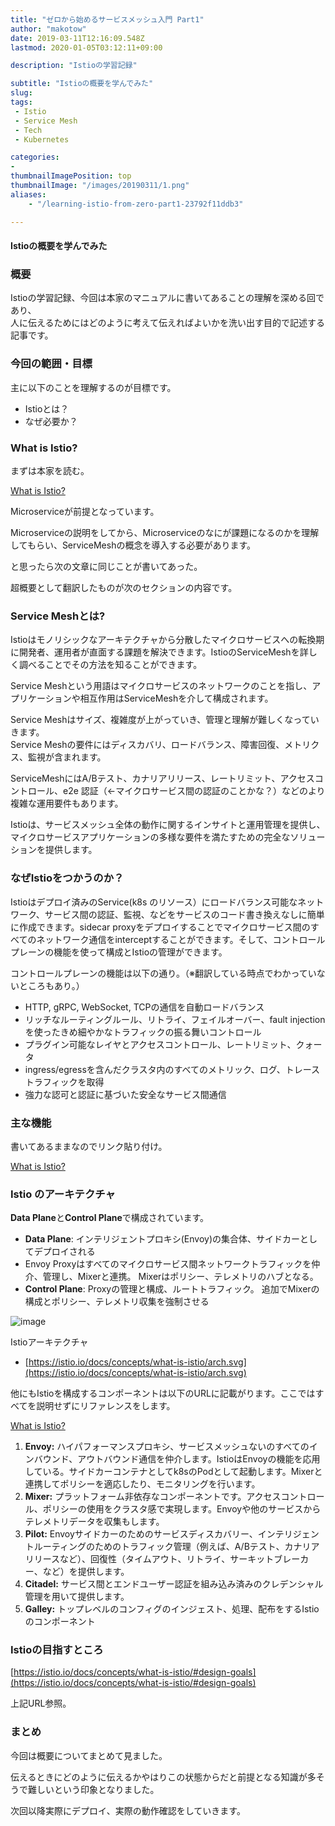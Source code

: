 ```yaml
---
title: "ゼロから始めるサービスメッシュ入門 Part1"
author: "makotow"
date: 2019-03-11T12:16:09.548Z
lastmod: 2020-01-05T03:12:11+09:00

description: "Istioの学習記録"

subtitle: "Istioの概要を学んでみた"
slug: 
tags:
 - Istio
 - Service Mesh
 - Tech
 - Kubernetes

categories:
-
thumbnailImagePosition: top
thumbnailImage: "/images/20190311/1.png" 
aliases:
    - "/learning-istio-from-zero-part1-23792f11ddb3"

---
```


#### Istioの概要を学んでみた

### 概要

Istioの学習記録、今回は本家のマニュアルに書いてあることの理解を深める回であり、  
人に伝えるためにはどのように考えて伝えればよいかを洗い出す目的で記述する記事です。
<!--more-->
<!--toc-->

### 今回の範囲・目標

主に以下のことを理解するのが目標です。

*   Istioとは？
*   なぜ必要か？

### What is Istio?

まずは本家を読む。

[What is Istio?](https://istio.io/docs/concepts/what-is-istio/)

Microserviceが前提となっています。

Microserviceの説明をしてから、Microserviceのなにが課題になるのかを理解してもらい、ServiceMeshの概念を導入する必要があります。

と思ったら次の文章に同じことが書いてあった。

超概要として翻訳したものが次のセクションの内容です。

### Service Meshとは?

Istioはモノリシックなアーキテクチャから分散したマイクロサービスへの転換期に開発者、運用者が直面する課題を解決できます。IstioのServiceMeshを詳しく調べることでその方法を知ることができます。

Service Meshという用語はマイクロサービスのネットワークのことを指し、アプリケーションや相互作用はServiceMeshを介して構成されます。

Service Meshはサイズ、複雑度が上がっていき、管理と理解が難しくなっていきます。  
Service Meshの要件にはディスカバリ、ロードバランス、障害回復、メトリクス、監視が含まれます。

ServiceMeshにはA/Bテスト、カナリアリリース、レートリミット、アクセスコントロール、e2e 認証（←マイクロサービス間の認証のことかな？）などのより複雑な運用要件もあります。

Istioは、サービスメッシュ全体の動作に関するインサイトと運用管理を提供し、マイクロサービスアプリケーションの多様な要件を満たすための完全なソリューションを提供します。

### なぜIstioをつかうのか？

Istioはデプロイ済みのService(k8s のリソース）にロードバランス可能なネットワーク、サービス間の認証、監視、などをサービスのコード書き換えなしに簡単に作成できます。sidecar proxyをデプロイすることでマイクロサービス間のすべてのネットワーク通信をinterceptすることができます。そして、コントロールプレーンの機能を使って構成とIstioの管理ができます。

コントロールプレーンの機能は以下の通り。（※翻訳している時点でわかっていないところもあり。）

*   HTTP, gRPC, WebSocket, TCPの通信を自動ロードバランス
*   リッチなルーティングルール、リトライ、フェイルオーバー、fault injection を使ったきめ細やかなトラフィックの振る舞いコントロール
*   プラグイン可能なレイヤとアクセスコントロール、レートリミット、クォータ
*   ingress/egressを含んだクラスタ内のすべてのメトリック、ログ、トレーストラフィックを取得
*   強力な認可と認証に基づいた安全なサービス間通信

### 主な機能

書いてあるままなのでリンク貼り付け。

[What is Istio?](https://istio.io/docs/concepts/what-is-istio/#traffic-management)

### Istio のアーキテクチャ

**Data Plane**と**Control Plane**で構成されています。

*   **Data Plane**: インテリジェントプロキシ(Envoy)の集合体、サイドカーとしてデプロイされる
*   Envoy Proxyはすべてのマイクロサービス間ネットワークトラフィックを仲介、管理し、Mixerと連携。
Mixerはポリシー、テレメトリのハブとなる。
*   **Control Plane**: Proxyの管理と構成、ルートトラフィック。
追加でMixerの構成とポリシー、テレメトリ収集を強制させる



![image](/posts/2019/03/11/ゼロから始めるサービスメッシュ入門-part1/images/1.png#layoutFillWidth)

Istioアーキテクチャ

*   [https://istio.io/docs/concepts/what-is-istio/arch.svg](https://istio.io/docs/concepts/what-is-istio/arch.svg)

他にもIstioを構成するコンポーネントは以下のURLに記載がります。ここではすべてを説明せずにリファレンスをします。

[What is Istio?](https://istio.io/docs/concepts/what-is-istio/#architecture)


1.  **Envoy:** ハイパフォーマンスプロキシ、サービスメッシュないのすべてのインバウンド、アウトバウンド通信を仲介します。IstioはEnvoyの機能を応用している。サイドカーコンテナとしてk8sのPodとして起動します。Mixerと連携してポリシーを適応したり、モニタリングを行います。
2.  **Mixer:** プラットフォーム非依存なコンポーネントです。アクセスコントロール、ポリシーの使用をクラスタ感で実現します。Envoyや他のサービスからテレメトリデータを収集もします。
3.  **Pilot:** Envoyサイドカーのためのサービスディスカバリー、インテリジェントルーティングのためのトラフィック管理（例えば、A/Bテスト、カナリアリリースなど）、回復性（タイムアウト、リトライ、サーキットブレーカー、など）を提供します。
4.  **Citadel:** サービス間とエンドユーザー認証を組み込み済みのクレデンシャル管理を用いて提供します。
5.  **Galley:** トップレベルのコンフィグのインジェスト、処理、配布をするIstioのコンポーネント

### **Istioの目指すところ**

[https://istio.io/docs/concepts/what-is-istio/#design-goals](https://istio.io/docs/concepts/what-is-istio/#design-goals)

上記URL参照。

### まとめ

今回は概要についてまとめて見ました。

伝えるときにどのように伝えるかやはりこの状態からだと前提となる知識が多そうで難しいという印象となりました。

次回以降実際にデプロイ、実際の動作確認をしていきます。
